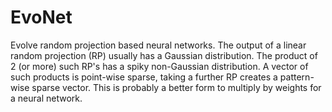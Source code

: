 # EvoNet
Evolve random projection based neural networks. 
The output of a linear random projection (RP) usually has a Gaussian distribution.  The product of 2 (or more) such RP's has a spiky non-Gaussian distribution.  A vector of such products is point-wise sparse, taking a further RP creates a pattern-wise sparse vector. This is probably a better form to multiply by weights for a neural network. 
